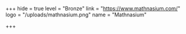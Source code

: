 +++
hide = true
level = "Bronze"
link = "https://www.mathnasium.com/"
logo = "/uploads/mathnasium.png"
name = "Mathnasium"

+++
